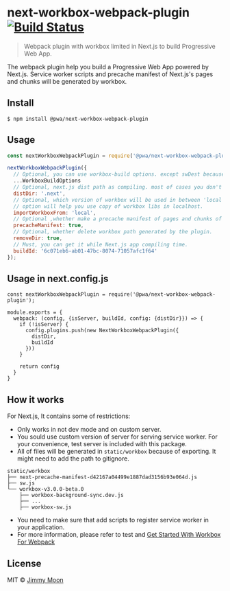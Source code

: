 # next-workbox-webpack-plugin [![Build Status](https://travis-ci.org/ragingwind/next-workbox-webpack-plugin.svg?branch=master)](https://travis-ci.org/ragingwind/next-workbox-webpack-plugin)

> Webpack plugin with workbox limited in Next.js to build Progressive Web App. 

The webpack plugin help you build a Progressive Web App powered by Next.js. Service worker scripts and precache manifest of Next.js's pages and chunks will be generated by workbox. 

## Install

```
$ npm install @pwa/next-workbox-webpack-plugin
```

## Usage

```js
const nextWorkboxWebpackPlugin = require('@pwa/next-workbox-webpack-plugin');

nextWorkboxWebpackPlugin({
  // Optional, you can use workbox-build options. except swDest because of output location is fixed in 'static/workbox'
  ...WorkboxBuildOptions
  // Optional, next.js dist path as compiling. most of cases you don't need to fix it.
  distDir: '.next',
  // Optional, which version of workbox will be used in between 'local' or 'cdn'. 'local'
  // option will help you use copy of workbox libs in localhost.
  importWorkboxFrom: 'local',
  // Optional ,whether make a precache manifest of pages and chunks of Next.js app or not.
  precacheManifest: true,
  // Optional, whether delete workbox path generated by the plugin.
  removeDir: true,
  // Must, you can get it while Next.js app compiling time.
  buildId: '6c071eb6-ab01-47bc-8074-71057afc1f64'
});
```

## Usage in next.config.js

```
const nextWorkboxWebpackPlugin = require('@pwa/next-workbox-webpack-plugin');

module.exports = {
  webpack: (config, {isServer, buildId, config: {distDir}}) => {
    if (!isServer) {
      config.plugins.push(new NextWorkboxWebpackPlugin({
        distDir,
        buildId
      }))
    }

    return config
  }
}
```

## How it works

For Next.js, It contains some of restrictions:

- Only works in not dev mode and on custom server.
- You sould use custom version of server for serving service worker. For your convenience, test server is included with this package.
- All of files will be generated in `static/workbox` because of exporting. It might need to add the path to gitignore.
```
static/workbox
├── next-precache-manifest-d42167a04499e1887dad3156b93e064d.js
├── sw.js
└── workbox-v3.0.0-beta.0
    ├── workbox-background-sync.dev.js
    ├── ...
    ├── workbox-sw.js
```
- You need to make sure that add scripts to register service worker in your application.
- For more information, please refer to test and [Get Started With Workbox For Webpack](https://goo.gl/BFQxuo)

## License

MIT © [Jimmy Moon](https://ragingwind.me)
